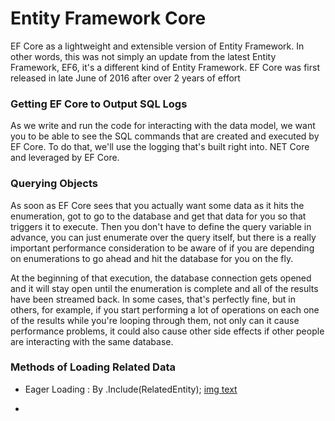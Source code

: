 # Entity Framework Core

EF Core as a lightweight and extensible version of Entity Framework. In other words, this was not simply an update from the latest Entity Framework, EF6, it's a different kind of Entity Framework. EF Core was first released in late June of 2016 after over 2 years of effort

### Getting EF Core to Output SQL Logs

As we write and run the code for interacting with the data model, we want you to be able to see the SQL commands that are created and executed by EF Core. To do that, we'll use the logging that's built right into. NET Core and leveraged by EF Core. 

### Querying Objects
As soon as EF Core sees that you actually want some data as it hits the enumeration, got to go to the database and get that data for you so that triggers it to execute. Then you don't have to define the query variable in advance, you can just enumerate over the query itself, but there is a really important performance consideration to be aware of if you are depending on enumerations to go ahead and hit the database for you on the fly. 

At the beginning of that execution, the database connection gets opened and it will stay open until the enumeration is complete and all of the results have been streamed back. In some cases, that's perfectly fine, but in others, for example, if you start performing a lot of operations on each one of the results while you're looping through them, not only can it cause performance problems, it could also cause other side effects if other people are interacting with the same database. 

### Methods of Loading Related Data
- Eager Loading : By .Include(RelatedEntity);
  [img text](https://github.com/milindchavan12/EntityFrameworkCore/blob/master/include-linq.png)

-
